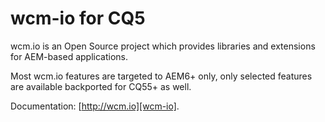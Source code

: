 wcm-io for CQ5
==============

wcm.io is an Open Source project which provides libraries and extensions for AEM-based applications.

Most wcm.io features are targeted to AEM6+ only, only selected features are available backported for CQ55+ as well.

Documentation: [http://wcm.io][wcm-io].

[wcm-io]: http://wcm.io
